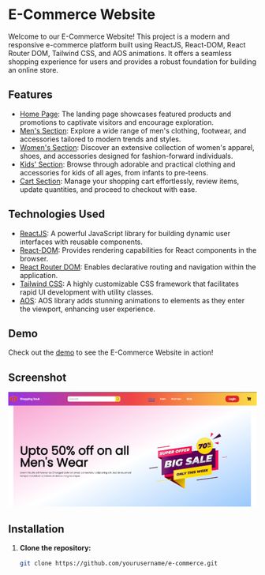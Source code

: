 # E-Commerce Website

Welcome to our E-Commerce Website! This project is a modern and responsive e-commerce platform built using ReactJS, React-DOM, React Router DOM, Tailwind CSS, and AOS animations. It offers a seamless shopping experience for users and provides a robust foundation for building an online store.

## Features

- [Home Page](#): The landing page showcases featured products and promotions to captivate visitors and encourage exploration.
- [Men's Section](#): Explore a wide range of men's clothing, footwear, and accessories tailored to modern trends and styles.
- [Women's Section](#): Discover an extensive collection of women's apparel, shoes, and accessories designed for fashion-forward individuals.
- [Kids' Section](#): Browse through adorable and practical clothing and accessories for kids of all ages, from infants to pre-teens.
- [Cart Section](#): Manage your shopping cart effortlessly, review items, update quantities, and proceed to checkout with ease.

## Technologies Used

- [ReactJS](https://reactjs.org/): A powerful JavaScript library for building dynamic user interfaces with reusable components.
- [React-DOM](https://reactjs.org/docs/react-dom.html): Provides rendering capabilities for React components in the browser.
- [React Router DOM](https://reactrouter.com/web/guides/quick-start): Enables declarative routing and navigation within the application.
- [Tailwind CSS](https://tailwindcss.com/): A highly customizable CSS framework that facilitates rapid UI development with utility classes.
- [AOS](https://michalsnik.github.io/aos/): AOS library adds stunning animations to elements as they enter the viewport, enhancing user experience.

## Demo

Check out the [demo]([ecommerce-website-3osauu4ee-mounikasangana0126s-projects.vercel.app](https://ecommerce-website-phi-ten.vercel.app/)) to see the E-Commerce Website in action!

## Screenshot

![E-Commerce Website Screenshot](screenshot.png)

## Installation

1. **Clone the repository:**

   ```bash
   git clone https://github.com/yourusername/e-commerce.git
   ```
